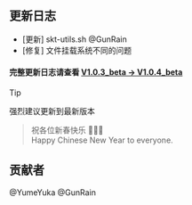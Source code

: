 ## 更新日志

* [更新] skt-utils.sh @GunRain
* [修复] 文件挂载系统不同的问题

#### 完整更新日志请查看 [V1.0.3_beta -> V1.0.4_beta](https://github.com/YumeYuka/intelligent/commits/master/)  

> [!TIP]
> 强烈建议更新到最新版本

> 祝各位新春快乐  🎉🎉🎉  
> Happy Chinese New Year to everyone.

## 贡献者
@YumeYuka
@GunRain